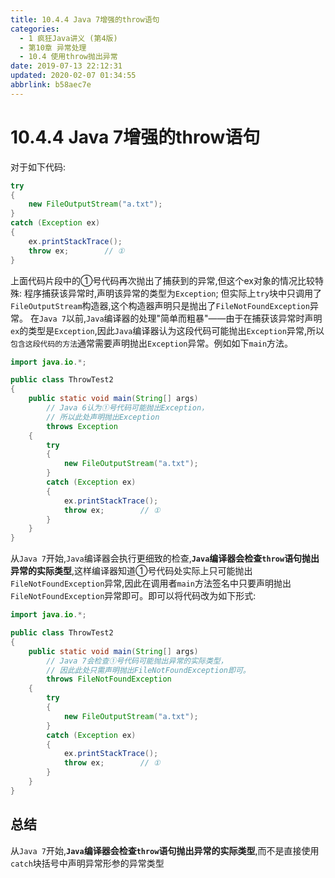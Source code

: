 ```yaml
---
title: 10.4.4 Java 7增强的throw语句
categories: 
  - 1 疯狂Java讲义 (第4版)
  - 第10章 异常处理
  - 10.4 使用throw抛出异常
date: 2019-07-13 22:12:31
updated: 2020-02-07 01:34:55
abbrlink: b58aec7e
---
```

# 10.4.4 Java 7增强的throw语句 #
对于如下代码:
```java
try
{
    new FileOutputStream("a.txt");
}
catch (Exception ex)
{
    ex.printStackTrace();
    throw ex;        // ①
}
```
上面代码片段中的①号代码再次抛出了捕获到的异常,但这个ex对象的情况比较特殊:
程序捕获该异常时,声明该异常的类型为`Exception`;
但实际上`try`块中只调用了`FileOutputStream`构造器,这个构造器声明只是抛出了`FileNotFoundException`异常。
在`Java 7`以前,`Java`编译器的处理"简单而粗暴"——由于在捕获该异常时声明`ex`的类型是`Exception`,因此`Java`编译器认为这段代码可能抛出`Exception`异常,所以`包含这段代码的方法`通常需要声明抛出`Exception`异常。例如如下`main`方法。
```java
import java.io.*;

public class ThrowTest2
{
    public static void main(String[] args)
        // Java 6认为①号代码可能抛出Exception，
        // 所以此处声明抛出Exception
        throws Exception
    {
        try
        {
            new FileOutputStream("a.txt");
        }
        catch (Exception ex)
        {
            ex.printStackTrace();
            throw ex;        // ①
        }
    }
}
```
从`Java 7`开始,`Java`编译器会执行更细致的检查,**`Java`编译器会检查`throw`语句抛出异常的实际类型**,这样编译器知道①号代码处实际上只可能抛出`FileNotFoundException`异常,因此在调用者`main`方法签名中只要声明抛出`FileNotFoundException`异常即可。即可以将代码改为如下形式:
```java
import java.io.*;

public class ThrowTest2
{
    public static void main(String[] args)
        // Java 7会检查①号代码可能抛出异常的实际类型，
        // 因此此处只需声明抛出FileNotFoundException即可。
        throws FileNotFoundException
    {
        try
        {
            new FileOutputStream("a.txt");
        }
        catch (Exception ex)
        {
            ex.printStackTrace();
            throw ex;        // ①
        }
    }
}
```
## 总结 ##
从`Java 7`开始,**`Java`编译器会检查`throw`语句抛出异常的实际类型**,而不是直接使用`catch`块括号中声明异常形参的异常类型

